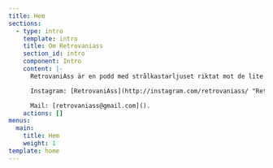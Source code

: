 ```yaml
---
title: Hem
sections:
  - type: intro
    template: intro
    title: Om Retrovaniass
    section_id: intro
    component: Intro
    content: |-
      RetrovaniAss är en podd med strålkastarljuset riktat mot de lite äldre spelen som kanske har hamnat i glömska och verkligen förtjänar en stund i rampljuset. Vi som rattar podden är Tomas, Johan, Maggan och Kenta. Här får du som lyssnare ta del av personliga och nostalgiska resonemang kring teman kopplade till spelet för dagen. Vi diskuterar kategorier som; grafik och ljud, spelkontrollen, utmaning och underhållning.

      Instagram: [RetrovaniAss](http://instagram.com/retrovaniass/ "Retrovaniass")

      Mail: [retrovaniass@gmail.com]().
    actions: []
menus:
  main:
    title: Hem
    weight: 1
template: home
---
```

